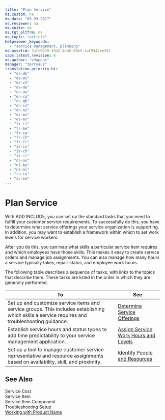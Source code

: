 ```yaml
---
title: "Plan Service"
ms.custom: na
ms.date: "03-03-2017"
ms.reviewer: na
ms.suite: na
ms.tgt_pltfrm: na
ms.topic: "article"
helpviewer_keywords: 
  - "service management, planning"
ms.assetid: 2afc9419-3042-4aa5-89e3-1af9344ee351
caps.latest.revision: 6
ms.author: "edupont"
manager: "terryaus"
translation.priority.ht: 
  - "da-dk"
  - "de-at"
  - "de-ch"
  - "de-de"
  - "en-au"
  - "en-ca"
  - "en-gb"
  - "en-in"
  - "en-nz"
  - "es-es"
  - "es-mx"
  - "fi-fi"
  - "fr-be"
  - "fr-ca"
  - "fr-ch"
  - "fr-fr"
  - "is-is"
  - "it-ch"
  - "it-it"
  - "nb-no"
  - "nl-be"
  - "nl-nl"
  - "ru-ru"
  - "sv-se"
---
```

# Plan Service
With ADD INCLUDE<!--[!INCLUDE[navnow](../ApplicationDesign/includes/navnow_md.md)]-->, you can set up the standard tasks that you need to fulfill your customer service requirements. To successfully do this, you have to determine what service offerings your service organization is supporting. In addition, you may want to establish a framework within which to set work levels for service workers.  
  
 After you do this, you can map what skills a particular service item requires and which employees have those skills. This makes it easy to create service orders and manage job assignments. You can also manage how many hours a service typically takes, repair status, and employee work hours.  
  
 The following table describes a sequence of tasks, with links to the topics that describe them. These tasks are listed in the order in which they are generally performed.  
  
|**To**|**See**|  
|------------|-------------|  
|Set up and customize service items and service groups. This includes establishing which skills a service requires and troubleshooting guidance.|[Determine Service Offerings](../Service/determine-service-offerings.md)|  
|Establish service hours and status types to add time predictability to your service management application.|[Assign Service Work Hours and Levels](../Service/assign-service-work-hours-and-levels.md)|  
|Set up a tool to manage customer service representative and resource assignments based on availability, skill, and proximity.|[Identify People and Resources](../Service/identify-people-and-resources.md)|  
  
## See Also  
 Service Cost   
 Service Item   
 Service Item Component   
 Troubleshooting Setup   
 [Working with Product Name](../WorkingWithDynamics/working-with-$-p_1-product-name-$-.md)